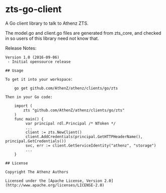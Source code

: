 # zts-go-client

A Go client library to talk to Athenz ZTS.

The model.go and client.go files are generated from zts_core, and checked in so users of this library need not know that.

Release Notes:
~~~~~~~~~~~~~~~~~~~~~~~~~~~~~~~~~~~~~~~~~~~~~~~~~~~~~~~~~~~~~~~~~~~~~~
Version 1.0 (2016-09-06)
 - Initial opensource release

## Usage

To get it into your workspace:

    go get github.com/AthenZ/athenz/clients/go/zts

Then in your Go code:

    import (
        zts "github.com/AthenZ/athenz/clients/go/zts"
    )
    func main() {
         var principal rdl.Principal /* NToken */
         ...
         client := zts.NewClient()
         client.AddCredentials(principal.GetHTTPHeaderName(), principal.GetCredentials())
         svc, err := client.GetServiceIdentity("athenz", "storage")
         ...
    }

## License

Copyright The Athenz Authors

Licensed under the [Apache License, Version 2.0](http://www.apache.org/licenses/LICENSE-2.0)
